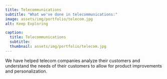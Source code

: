 ```yaml
---
title: Telecommunications
subtitle: "What we've done in telecommunications:"
image: assets/img/portfolio/telecom.jpg
alt: Keep Exploring

caption:
  title: Telecommunications
  subtitle: 
  thumbnail: assets/img/portfolio/telecom.jpg
---
```


We have helped telecom companies analyze their customers and understand the needs of their customers to allow for product improvements and personalization.